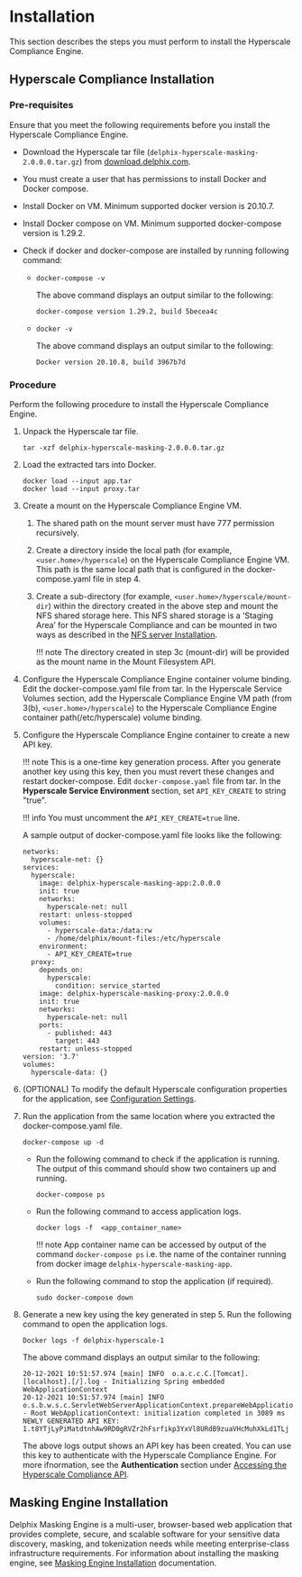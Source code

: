 # Installation

This section describes the steps you must perform to install the Hyperscale Compliance Engine.

## Hyperscale Compliance Installation

### Pre-requisites

Ensure that you meet the following requirements before you install the Hyperscale Compliance Engine.

* Download the Hyperscale tar file (`delphix-hyperscale-masking-2.0.0.0.tar.gz`) from [download.delphix.com](https://download.delphix.com/).
* You must create a user that has permissions to install Docker and Docker compose.
* Install Docker on VM.  Minimum supported docker version is 20.10.7.
* Install Docker compose on VM. Minimum supported docker-compose version is 1.29.2.
* Check if docker and docker-compose are installed by running following command:

    * `docker-compose -v`

         The above command displays an output similar to the following:

         `docker-compose version 1.29.2, build 5becea4c`

    * `docker -v`

         The above command displays an output similar to the following:

         `Docker version 20.10.8, build 3967b7d`

### Procedure

Perform the following procedure to install the Hyperscale Compliance Engine.

1. Unpack the Hyperscale tar file.

    `tar -xzf delphix-hyperscale-masking-2.0.0.0.tar.gz`

2. Load the extracted tars into Docker.

    ```
    docker load --input app.tar
    docker load --input proxy.tar
    ```

3. Create a mount on the Hyperscale Compliance Engine VM.
    1. The shared path on the mount server must have 777 permission recursively.
    2. Create a directory inside the local path (for example, `<user.home>/hyperscale`) on the Hyperscale Compliance Engine VM. This path is the same local path that is configured in the docker-compose.yaml file in step 4.
    3. Create a sub-directory (for example, `<user.home>/hyperscale/mount-dir`) within the directory created in the above step and mount the NFS shared storage here. This NFS shared storage is a ‘Staging Area’ for the Hyperscale Compliance and can be mounted in two ways as described in the [NFS server Installation](./NFS_Server_Installation.md).

        !!! note
            The directory created in step 3c (mount-dir) will be provided as the mount name in the Mount Filesystem API.

4. Configure the Hyperscale Compliance Engine container volume binding. Edit the docker-compose.yaml file from tar. In the Hyperscale Service Volumes     section, add the Hyperscale Compliance Engine VM path (from 3(b), `<user.home>/hyperscale`) to the Hyperscale Compliance Engine container path(/etc/hyperscale) volume binding.

5. Configure the Hyperscale Compliance Engine container to create a new API key.

    !!! note
        This is a one-time key generation process. After you generate another key using this key, then you must revert these changes and restart docker-compose. Edit `docker-compose.yaml` file from tar. In the **Hyperscale Service Environment** section, set `API_KEY_CREATE` to string "true".

    !!! info
        You must uncomment the `API_KEY_CREATE=true` line.

    A sample output of docker-compose.yaml file looks like the following:

    ```
    networks:
      hyperscale-net: {}
    services:
      hyperscale:
        image: delphix-hyperscale-masking-app:2.0.0.0
        init: true
        networks:
          hyperscale-net: null
        restart: unless-stopped
        volumes:
          - hyperscale-data:/data:rw
          - /home/delphix/mount-files:/etc/hyperscale
        environment:
          - API_KEY_CREATE=true
      proxy:
        depends_on:
          hyperscale:
            condition: service_started
        image: delphix-hyperscale-masking-proxy:2.0.0.0
        init: true
        networks:
          hyperscale-net: null
        ports:
          - published: 443
            target: 443
        restart: unless-stopped
    version: '3.7'
    volumes:
      hyperscale-data: {}
    ```

6. (OPTIONAL) To modify the default Hyperscale configuration properties for the application, see [Configuration Settings](../Configuration_Settings/Configuration_Settings.md).
7. Run the application from the same location where you extracted the docker-compose.yaml file.

    `docker-compose up -d`

    * Run the following command to check if the application is running. The output of this command should show two containers up and running.

        `docker-compose ps`

    * Run the following command to access application logs.

        `docker logs -f  <app_container_name>`

        !!! note
            App container name can be accessed by output of the command `docker-compose ps` i.e. the name of the container running from docker image `delphix-hyperscale-masking-app`.

    * Run the following command to stop the application (if required).

        `sudo docker-compose down`

8. Generate a new key using the key generated in step 5. Run the following command to open the application logs.

	 `Docker logs -f delphix-hyperscale-1`

    The above command displays an output similar to the following:

    ```
    20-12-2021 10:51:57.974 [main] INFO  o.a.c.c.C.[Tomcat].[localhost].[/].log - Initializing Spring embedded WebApplicationContext
    20-12-2021 10:51:57.974 [main] INFO  o.s.b.w.s.c.ServletWebServerApplicationContext.prepareWebApplicationContext - Root WebApplicationContext: initialization completed in 3089 ms
    NEWLY GENERATED API KEY: 1.t8YTjLyPiMatdtnhAw9RD0gRVZr2hFsrfikp3YxVl8URdB9zuaVHcMuhXkLd1TLj
    ```

    The above logs output shows an API key has been created. You can use this key to authenticate with the Hyperscale Compliance Engine. For more ifnormation, see the **Authentication** section under [Accessing the Hyperscale Compliance API](./Accessing_the_Hyperscale_Compliance_API.md).

## Masking Engine Installation

Delphix Masking Engine is a multi-user, browser-based web application that provides complete, secure, and scalable software for your sensitive data discovery, masking, and tokenization needs while meeting enterprise-class infrastructure requirements.
For information about installing the masking engine, see [Masking Engine Installation](https://maskingdocs.delphix.com/Getting_Started/Installation/First_Time_Setup/) documentation.
